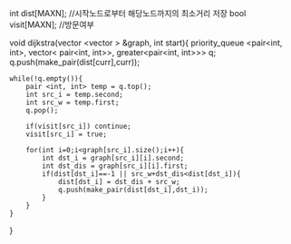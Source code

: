 int dist[MAXN]; //시작노드로부터 해당노드까지의 최소거리 저장
bool visit[MAXN]; //방문여부

void dijkstra(vector <vector <int>> &graph, int start){
    priority_queue <pair<int, int>, vector< pair<int, int>>, greater<pair<int, int>>> q;
    q.push(make_pair(dist[curr],curr));
    
    while(!q.empty()){
        pair <int, int> temp = q.top();
        int src_i = temp.second;
        int src_w = temp.first;
        q.pop();

        if(visit[src_i]) continue;
        visit[src_i] = true;

        for(int i=0;i<graph[src_i].size();i++){
            int dst_i = graph[src_i][i].second;
            int dst_dis = graph[src_i][i].first;
            if(dist[dst_i]==-1 || src_w+dst_dis<dist[dst_i]){
                dist[dst_i] = dst_dis + src_w;
                q.push(make_pair(dist[dst_i],dst_i));                
            }
        }
    }
}